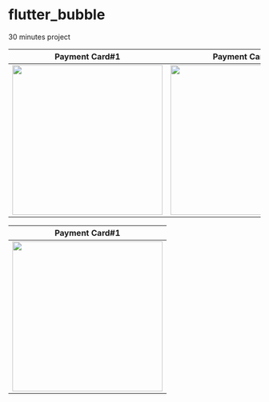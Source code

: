 # flutter_bubble

30 minutes project


|  Payment Card#1           |  Payment Card#2           |  Payment Card#3   
|:-------------------------:|:-------------------------:|:-------------------------:
 <img src="https://user-images.githubusercontent.com/54601019/132271149-cb553811-223e-4b61-a45b-cacd8342712c.png" width="300"> |  <img src="https://user-images.githubusercontent.com/54601019/132271151-a554377a-065f-4286-9a24-575673ce02b3.png" width="300"> |  <img src="https://user-images.githubusercontent.com/54601019/132271153-d656b288-b380-4b5c-8260-8b7ec7f287e3.png" width="300">

|  Payment Card#1           
|:-------------------------:
 <img src="https://user-images.githubusercontent.com/54601019/132271155-59635e13-f65e-4e3d-94bb-7544ede28b66.png" width="300"> |  


